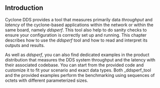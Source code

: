 ## Introduction

Cyclone DDS provides a tool that measures primarily data _throughput_ and _latency_ of the cyclone-based applications within the network or within the same board, namely _ddsperf_. This tool also help to do sanity checks to ensure your configuration is correctly set up and running. This chapter describes how to use the _ddsperf_ tool and how to read and interpret its outputs and results.

As well as _ddsperf_, you can also find dedicated examples in the product distribution that measures the DDS system throughput and the latency with their associated codebase. You can start from the provided code and customize it to fit your scenario and exact data types. Both _ddsperf_tool and the provided examples perform the benchmarking using sequences of octets with different parameterized sizes.